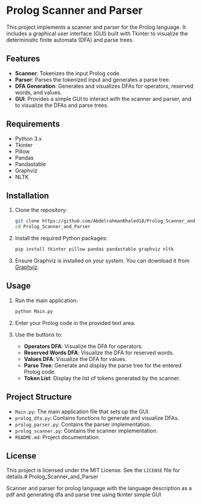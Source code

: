 # Prolog Scanner and Parser

This project implements a scanner and parser for the Prolog language. It includes a graphical user interface (GUI) built with Tkinter to visualize the deterministic finite automata (DFA) and parse trees.

## Features

- **Scanner**: Tokenizes the input Prolog code.
- **Parser**: Parses the tokenized input and generates a parse tree.
- **DFA Generation**: Generates and visualizes DFAs for operators, reserved words, and values.
- **GUI**: Provides a simple GUI to interact with the scanner and parser, and to visualize the DFAs and parse trees.

## Requirements

- Python 3.x
- Tkinter
- Pillow
- Pandas
- Pandastable
- Graphviz
- NLTK

## Installation

1. Clone the repository:
    ```sh
    git clone https://github.com/AbdelrahmanKhaled18/Prolog_Scanner_and_Parser.git
    cd Prolog_Scanner_and_Parser
    ```

2. Install the required Python packages:
    ```sh
    pip install tkinter pillow pandas pandastable graphviz nltk
    ```

3. Ensure Graphviz is installed on your system. You can download it from [Graphviz](https://graphviz.org/download/).

## Usage

1. Run the main application:
    ```sh
    python Main.py
    ```

2. Enter your Prolog code in the provided text area.

3. Use the buttons to:
    - **Operators DFA**: Visualize the DFA for operators.
    - **Reserved Words DFA**: Visualize the DFA for reserved words.
    - **Values DFA**: Visualize the DFA for values.
    - **Parse Tree**: Generate and display the parse tree for the entered Prolog code.
    - **Token List**: Display the list of tokens generated by the scanner.

## Project Structure

- `Main.py`: The main application file that sets up the GUI.
- `prolog_dfa.py`: Contains functions to generate and visualize DFAs.
- `prolog_parser.py`: Contains the parser implementation.
- `prolog_scanner.py`: Contains the scanner implementation.
- `README.md`: Project documentation.

## License

This project is licensed under the MIT License. See the `LICENSE` file for details.# Prolog_Scanner_and_Parser

Scanner and parser for prolog language with the language description as a pdf and generating dfa and parse tree using tkinter simple GUI

